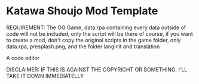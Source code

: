 Katawa Shoujo Mod Template
==========================

REQUIREMENT:
The OG Game, data.rpa containing every data outside of code will not be included, only the script will be there
of course, if you want to create a mod, don't copy the original scripts in the game folder, only data.rpa, presplash.png, and the folder langinit and translation
    
A code editor


DISCLAIMER:
IF THIS IS AGAINST THE COPYRIGHT OR SOMETHING, I'LL TAKE IT DOWN IMMEDIATELLY
